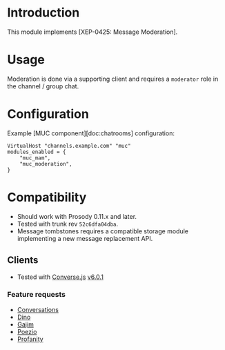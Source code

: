 # Introduction

This module implements [XEP-0425: Message Moderation].

# Usage

Moderation is done via a supporting client and requires a `moderator`
role in the channel / group chat.

# Configuration

Example [MUC component][doc:chatrooms] configuration:

``` {.lua}
VirtualHost "channels.example.com" "muc"
modules_enabled = {
    "muc_mam",
    "muc_moderation",
}
```

# Compatibility

-   Should work with Prosody 0.11.x and later.
-   Tested with trunk rev `52c6dfa04dba`.
-   Message tombstones requires a compatible storage module implementing
    a new message replacement API.

## Clients

-   Tested with [Converse.js](https://conversejs.org/)
    [v6.0.1](https://github.com/conversejs/converse.js/releases/tag/v6.0.1)

### Feature requests

- [Conv](https://github.com/iNPUTmice/Conversations/issues/3722)[ersa](https://github.com/iNPUTmice/Conversations/issues/3920)[tions](https://github.com/iNPUTmice/Conversations/issues/4227)
- [Dino](https://github.com/dino/dino/issues/1133)
- [Gajim](https://dev.gajim.org/gajim/gajim/-/issues/10107)
- [Poezio](https://lab.louiz.org/poezio/poezio/-/issues/3543)
- [Profanity](https://github.com/profanity-im/profanity/issues/1336)
